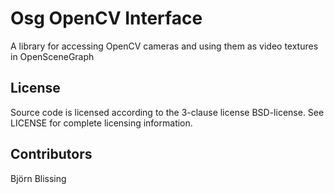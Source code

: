 Osg OpenCV Interface
===============

A library for accessing OpenCV cameras and using them as video textures in OpenSceneGraph

License
-------
Source code is licensed according to the 3-clause license BSD-license. 
See LICENSE for complete licensing information. 

Contributors
------------
Björn Blissing
